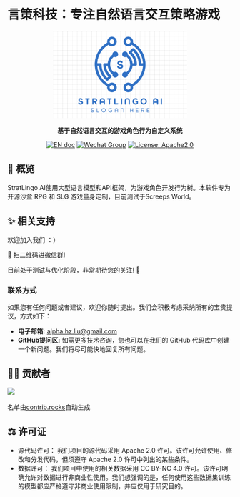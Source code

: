 # 言策科技：专注自然语言交互策略游戏
<p align="center">
<a href=""><img src="./logo.png" alt="MetaGPT logo: Enable GPT to work in software company, collaborating to tackle more complex tasks." width="300px"></a>
</p>

<p align="center">
<b>基于自然语言交互的游戏角色行为自定义系统</b>
</p>

<p align="center">
<a href="README.md"><img src="https://img.shields.io/badge/Document-English-blue.svg" alt="EN doc"></a>
<a href="https://github.com/AdamZmy/Rules-Project/blob/main/Wechat_Group.jpg"><img src="https://img.shields.io/badge/Wechat Group-微信测试群-green.svg" alt="Wechat Group"></a>
<a href="http://www.apache.org/licenses/"><img src="https://img.shields.io/badge/License-Apache2.0-orange.svg" alt="License: Apache2.0"></a>
</p>

## 📖 概览
StratLingo AI使用大型语言模型和API框架，为游戏角色开发行为树。本软件专为开源沙盒 RPG 和 SLG 游戏量身定制，目前测试于Screeps World。

## ✨️ 相关支持
欢迎加入我们 ：）

📢 扫二维码进[微信群](https://github.com/Alphamasterliu/Rules-Project/blob/main/Wechat_Group.jpg)!

目前处于测试与优化阶段，非常期待您的关注! 🎉

### 联系方式

如果您有任何问题或者建议，欢迎你随时提出。我们会积极考虑采纳所有的宝贵提议，方式如下：
- **电子邮箱:** alpha.hz.liu@gmail.com
- **GitHub提问区:** 如需更多技术咨询，您也可以在我们的 GitHub 代码库中创建一个新问题。我们将尽可能快地回复所有问题。

## 👨‍💻‍ 贡献者

<a href="https://github.com/AdamZmy/Rules-Project/graphs/contributors">
  <img src="https://contrib.rocks/image?repo=AdamZmy/Rules-Project" />
</a>

名单由[contrib.rocks](https://contrib.rocks)自动生成

## ⚖️ 许可证

- 源代码许可： 我们项目的源代码采用 Apache 2.0 许可。该许可允许使用、修改和分发代码，但须遵守 Apache 2.0 许可中列出的某些条件。
- 数据许可： 我们项目中使用的相关数据采用 CC BY-NC 4.0 许可。该许可明确允许对数据进行非商业性使用。我们想强调的是，任何使用这些数据集训练的模型都应严格遵守非商业使用限制，并应仅用于研究目的。
